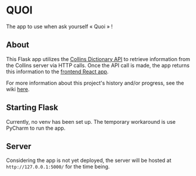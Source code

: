 # QUOI
The app to use when ask yourself « Quoi  » !

## About
This Flask app utilizes the [Collins Dictionary API](https://www.collinsdictionary.com/api/) to retrieve information from the Collins server via HTTP calls. Once the API call is made, the app returns this information to the [frontend React app](https://github.com/kpatenio/quoi-react-app).

For more information about this project's history and/or progress, see the wiki [here](https://github.com/kpatenio/QUOI/wiki).

## Starting Flask
Currently, no venv has been set up. The temporary workaround is use PyCharm to run the app.

## Server
Considering the app is not yet deployed, the server will be hosted at `http://127.0.0.1:5000/` for the time being.
